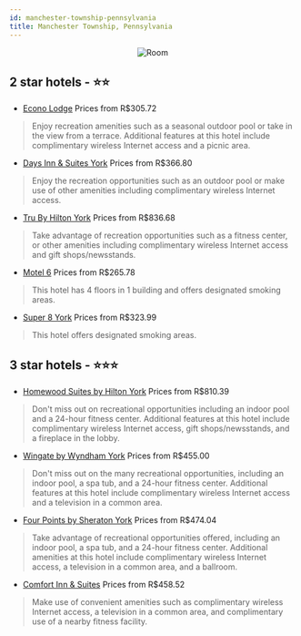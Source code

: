 ```yaml
---
id: manchester-township-pennsylvania
title: Manchester Township, Pennsylvania
---
```


<center><img src="https://i.travelapi.com/hotels/1000000/10000/3000/2970/fc177e85_z.jpg" alt="Room" /></center>


##  2 star hotels - ⭐️⭐️

-    [Econo Lodge](https://www.hurb.com/br/hotels/manchester-township/econo-lodge-JNP-JP200230?cmp=18055) Prices from R$305.72
   > Enjoy recreation amenities such as a seasonal outdoor pool or take in the view from a terrace. Additional features at this hotel include complimentary wireless Internet access and a picnic area.
-    [Days Inn & Suites York](https://www.hurb.com/br/hotels/manchester-township/days-inn-suites-york-JNP-JP200229?cmp=18055) Prices from R$366.80
   > Enjoy the recreation opportunities such as an outdoor pool or make use of other amenities including complimentary wireless Internet access.
-    [Tru By Hilton York](https://www.hurb.com/br/hotels/manchester-township/tru-by-hilton-york-JNP-JP02743Z?cmp=18055) Prices from R$836.68
   > Take advantage of recreation opportunities such as a fitness center, or other amenities including complimentary wireless Internet access and gift shops/newsstands.
-    [Motel 6](https://www.hurb.com/br/hotels/manchester-township/motel-6-JNP-JP908316?cmp=18055) Prices from R$265.78
   > This hotel has 4 floors in 1 building and offers designated smoking areas.
-    [Super 8 York](https://www.hurb.com/br/hotels/manchester-township/super-8-york-JNP-JP088018?cmp=18055) Prices from R$323.99
   > This hotel offers designated smoking areas.

##  3 star hotels - ⭐️⭐️⭐️

-    [Homewood Suites by Hilton York](https://www.hurb.com/br/hotels/manchester-township/homewood-suites-by-hilton-york-JNP-JP058746?cmp=18055) Prices from R$810.39
   > Don't miss out on recreational opportunities including an indoor pool and a 24-hour fitness center. Additional features at this hotel include complimentary wireless Internet access, gift shops/newsstands, and a fireplace in the lobby.
-    [Wingate by Wyndham York](https://www.hurb.com/br/hotels/manchester-township/wingate-by-wyndham-york-JNP-JP088019?cmp=18055) Prices from R$455.00
   > Don't miss out on the many recreational opportunities, including an indoor pool, a spa tub, and a 24-hour fitness center. Additional features at this hotel include complimentary wireless Internet access and a television in a common area.
-    [Four Points by Sheraton York](https://www.hurb.com/br/hotels/manchester-township/four-points-by-sheraton-york-JNP-JP976338?cmp=18055) Prices from R$474.04
   > Take advantage of recreational opportunities offered, including an indoor pool, a spa tub, and a 24-hour fitness center. Additional amenities at this hotel include complimentary wireless Internet access, a television in a common area, and a ballroom.
-    [Comfort Inn & Suites](https://www.hurb.com/br/hotels/manchester-township/comfort-inn-suites-JNP-JP064176?cmp=18055) Prices from R$458.52
   > Make use of convenient amenities such as complimentary wireless Internet access, a television in a common area, and complimentary use of a nearby fitness facility.
